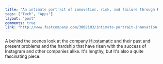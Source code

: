 ```yaml
---
title: "An intimate portrait of innovation, risk, and failure through Hipstamatic's lens"
tags: ["Tech", "Apps"]
layout: "post"
comments: true
link: "http://www.fastcompany.com/3002103/intimate-portrait-innovation-risk-and-failure-through-hipstamatics-lens"
---
```


A behind the scenes look at the company [Hipstamatic](http://hipstamatic.com/)
and their past and present problems and the hardship that have risen with the
success of Instagram and other companies alike. It's lengthy, but it's also
a quite fascinating piece.
